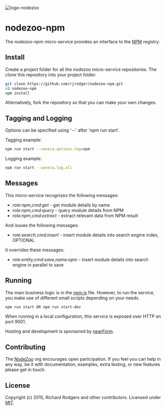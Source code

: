 ![logo-nodezoo](https://raw.githubusercontent.com/rjrodger/nodezoo-web/to-redux/client/assets/img/logo-nodezoo.png)

# nodezoo-npm

The _nodezoo-npm_ micro-service provides an interface to the
[NPM](http://npmjs.org) registry.

## Install

Create a project folder for all the _nodezoo_ micro-service repositories. The _clone_ this repository into your project folder:

```sh
git clone https://github.com/rjrodger/nodezoo-npm.git
cd nodezoo-npm
npm install
```

Alternatively, fork the repository so that you can make your own changes.

## Tagging and Logging

Options can be specified using '--' after 'npm run start'.

Tagging example:
```sh
npm run start --seneca.options.tag=npm
```

Logging example:
```sh
npm run start --seneca.log.all
```

## Messages

This micro-service recognizes the following messages:

   * _role:npm,cmd:get_ - get module details by name
   * _role:npm,cmd:query_ - query module details from NPM
   * _role:npm,cmd:extract_ - extract relevant data from NPM result

And issues the following messages:

   * _role:search,cmd:insert_ - insert module details into search engine index, OPTIONAL

It overrides these messages:

   * _role:entity,cmd:save,name:npm_ - insert module details into search engine in parallel to save

## Running

The main business logic is in the
[npm.js](https://github.com/rjrodger/nodezoo-npm/blob/master/npm.js)
file. However, to run the service, you make use of different small
scripts depending on your needs.

```sh
npm run start OR npm run start-dev
```

When running in a local configuration, this service is exposed over
HTTP on port 9001.

Hosting and development is sponsored by [nearForm](http://nearform.com).

## Contributing
The [NodeZoo](http://www.nodezoo.com/) org encourages open participation. If you feel you can help in any way, be it with documentation, examples, extra testing, or new features please get in touch.

## License
Copyright (c) 2015, Richard Rodgers and other contributors.
Licensed under [MIT](./LICENSE).
